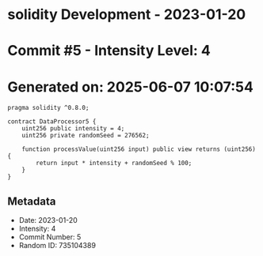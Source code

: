 ﻿# solidity Development - 2023-01-20
# Commit #5 - Intensity Level: 4
# Generated on: 2025-06-07 10:07:54
```solidity
pragma solidity ^0.8.0;

contract DataProcessor5 {
    uint256 public intensity = 4;
    uint256 private randomSeed = 276562;

    function processValue(uint256 input) public view returns (uint256) {
        return input * intensity + randomSeed % 100;
    }
}
```
## Metadata
- Date: 2023-01-20
- Intensity: 4
- Commit Number: 5
- Random ID: 735104389
